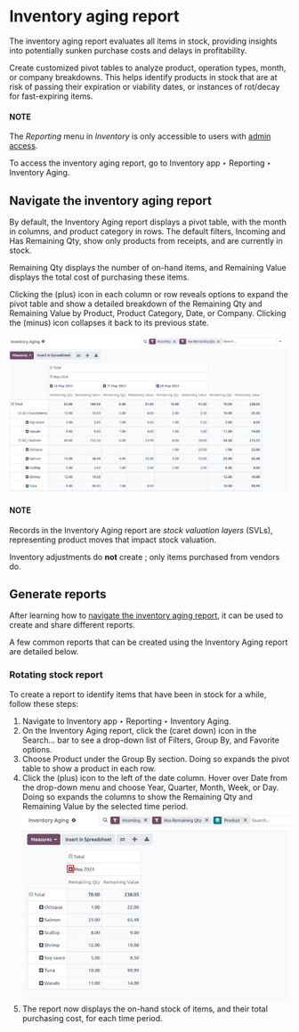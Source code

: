 # Inventory aging report

The inventory aging report evaluates all items in stock, providing insights into potentially sunken
purchase costs and delays in profitability.

Create customized pivot tables to analyze product, operation types, month, or company breakdowns.
This helps identify products in stock that are at risk of passing their expiration or viability
dates, or instances of rot/decay for fast-expiring items.

#### NOTE
The *Reporting* menu in *Inventory* is only accessible to users with [admin access](applications/general/users/access_rights.md).

To access the inventory aging report, go to Inventory app ‣ Reporting ‣
Inventory Aging.

<a id="inventory-warehouses-storage-aging-report"></a>

## Navigate the inventory aging report

By default, the Inventory Aging report displays a pivot table, with the month in
columns, and product category in rows. The default filters, Incoming and Has
Remaining Qty, show only products from receipts, and are currently in stock.

Remaining Qty displays the number of on-hand items, and Remaining Value
displays the total cost of purchasing these items.

Clicking the <i class="fa fa-plus-square"></i> (plus) icon in each column or row reveals options to
expand the pivot table and show a detailed breakdown of the Remaining Qty and
Remaining Value by Product, Product Category, Date,
or Company. Clicking the <i class="fa fa-minus-square-o"></i> (minus) icon collapses it
back to its previous state.

![Inventory aging report.](../../../../../.gitbook/assets/inventory-aging.png)

#### NOTE
Records in the Inventory Aging report are *stock valuation layers* (SVLs),
representing product moves that impact stock valuation.

Inventory adjustments do **not** create ; only items purchased from vendors do.

## Generate reports

After learning how to [navigate the inventory aging report](#inventory-warehouses-storage-aging-report), it can be used to create and share different reports.

A few common reports that can be created using the Inventory Aging report are detailed
below.

### Rotating stock report

To create a report to identify items that have been in stock for a while, follow these steps:

1. Navigate to Inventory app ‣ Reporting ‣ Inventory Aging.
2. On the Inventory Aging report, click the <i class="fa fa-caret-down"></i> (caret
   down) icon in the Search... bar to see a drop-down list of Filters,
   Group By, and Favorite options.
3. Choose Product under the Group By section. Doing so expands the pivot
   table to show a product in each row.
4. Click the <i class="fa fa-plus-square"></i> (plus) icon to the left of the date column. Hover
   over Date from the drop-down menu and choose Year, Quarter,
   Month, Week, or Day. Doing so expands the columns to show the
   Remaining Qty and Remaining Value by the selected time period.
   ![Pivot table, highlighting the plus icon to expand columns.](../../../../../.gitbook/assets/column-expand-icon.png)
5. The report now displays the on-hand stock of items, and their total purchasing cost, for each
   time period.
